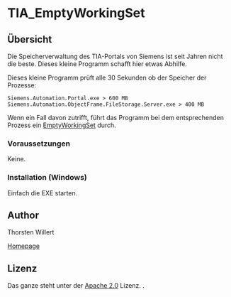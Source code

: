 # TIA_EmptyWorkingSet

## Übersicht

Die Speicherverwaltung des TIA-Portals von Siemens ist seit Jahren nicht die beste.
Dieses kleine Programm schafft hier etwas Abhilfe.


Dieses kleine Programm prüft alle 30 Sekunden ob der Speicher der Prozesse:
```
Siemens.Automation.Portal.exe > 600 MB
Siemens.Automation.ObjectFrame.FileStorage.Server.exe > 400 MB
```

Wenn ein Fall davon zutrifft, führt das Programm bei dem entsprechenden Prozess ein [EmptyWorkingSet](https://docs.microsoft.com/en-us/windows/win32/api/psapi/nf-psapi-emptyworkingset) durch.

### Voraussetzungen

Keine.


### Installation (Windows)

Einfach die EXE starten. 


## Author
Thorsten Willert

[Homepage](http://www.thorsten-willert.de/)

## Lizenz
Das ganze steht unter der [Apache 2.0](https://github.com/THWillert/HomeMatic_CSS/blob/master/LICENSE) Lizenz.
.
